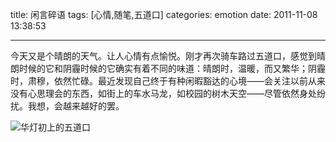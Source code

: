 title: 闲言碎语
tags: [心情,随笔,五道口]
categories: emotion
date: 2011-11-08 13:38:53

---

今天又是个晴朗的天气。让人心情有点愉悦。刚才再次骑车路过五道口，感觉到晴朗时候的它和阴霾时候的它确实有着不同的味道：晴朗时，温暖，而又繁华；阴霾时，肃穆，依然忙碌。最近发现自己终于有种闲暇豁达的心境——会关注以前从来没有心思理会的东西，如街上的车水马龙，如校园的树木天空——尽管依然身处纷扰。我想，会越来越好的罢。

![华灯初上的五道口]({{BASE_PATH}}/images/43abb7f8ae6d5198d78be612914aa7f16e94e988.jpg)
